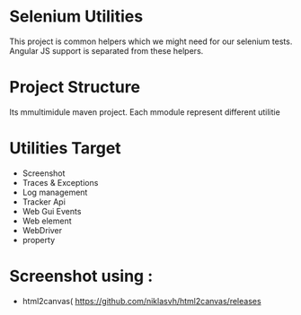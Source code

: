 # Selenium Utilities
This project is common helpers which we might need for our selenium tests. 
Angular JS support is separated from these helpers. 

# Project Structure 
Its mmultimidule maven project. 
Each mmodule represent different utilitie

# Utilities Target 
- Screenshot
- Traces & Exceptions 
- Log management 
- Tracker Api
- Web Gui Events
- Web element
- WebDriver
- property


# Screenshot using : 
- html2canvas( https://github.com/niklasvh/html2canvas/releases

